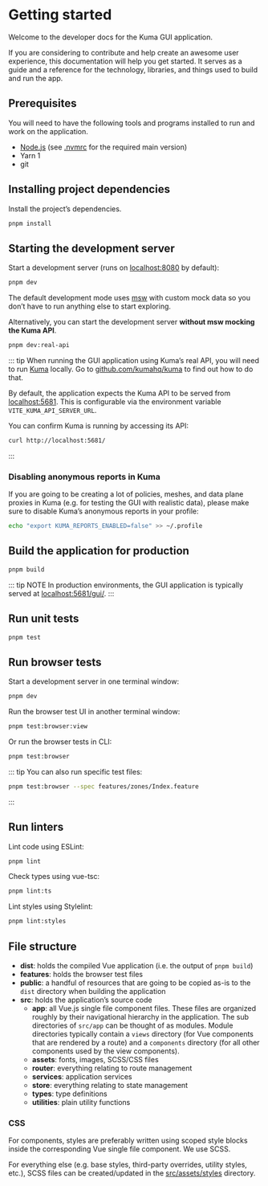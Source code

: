 # Getting started

Welcome to the developer docs for the Kuma GUI application.

If you are considering to contribute and help create an awesome user experience, this documentation will help you get started. It serves as a guide and a reference for the technology, libraries, and things used to build and run the app.

## Prerequisites

You will need to have the following tools and programs installed to run and work on the application.

- [Node.js](https://nodejs.org) (see [.nvmrc](https://github.com/kumahq/kuma-gui/blob/master/.nvmrc) for the required main version)
- Yarn 1
- git

## Installing project dependencies

Install the project’s dependencies.

```sh
pnpm install
```

## Starting the development server

Start a development server (runs on [localhost:8080](http://localhost:8080/) by default):

```sh
pnpm dev
```

The default development mode uses [msw](https://mswjs.io/) with custom mock data so you don’t have to run anything else to start exploring.

Alternatively, you can start the development server **without msw mocking the Kuma API**.

```sh
pnpm dev:real-api
```

::: tip
When running the GUI application using Kuma’s real API, you will need to run [Kuma](https://github.com/kumahq/kuma/) locally. Go to [github.com/kumahq/kuma](https://github.com/kumahq/kuma/) to find out how to do that.

By default, the application expects the Kuma API to be served from [localhost:5681](http://localhost:5681). This is configurable via the environment variable `VITE_KUMA_API_SERVER_URL`.

You can confirm Kuma is running by accessing its API:

```sh
curl http://localhost:5681/
```
:::

### Disabling anonymous reports in Kuma

If you are going to be creating a lot of policies, meshes, and data plane proxies in Kuma (e.g. for testing the GUI with realistic data), please make sure to disable Kuma’s anonymous reports in your profile:

```sh
echo "export KUMA_REPORTS_ENABLED=false" >> ~/.profile
```

## Build the application for production

```sh
pnpm build
```

::: tip NOTE
In production environments, the GUI application is typically served at [localhost:5681/gui/](http://localhost:5681/gui/).
:::

## Run unit tests

```sh
pnpm test
```

## Run browser tests

Start a development server in one terminal window:

```sh
pnpm dev
```

Run the browser test UI in another terminal window:

```sh
pnpm test:browser:view
```

Or run the browser tests in CLI:

```sh
pnpm test:browser
```

::: tip
You can also run specific test files:

```sh
pnpm test:browser --spec features/zones/Index.feature
```
:::

## Run linters

Lint code using ESLint:

```sh
pnpm lint
```

Check types using vue-tsc:

```sh
pnpm lint:ts
```

Lint styles using Stylelint:

```sh
pnpm lint:styles
```

## File structure

- **dist**: holds the compiled Vue application (i.e. the output of `pnpm build`)
- **features**: holds the browser test files
- **public**: a handful of resources that are going to be copied as-is to the `dist` directory when building the application
- **src**: holds the application’s source code
  - **app**: all Vue.js single file component files. These files are organized roughly by their navigational hierarchy in the application. The sub directories of `src/app` can be thought of as modules. Module directories typically contain a `views` directory (for Vue components that are rendered by a route) and a `components` directory (for all other components used by the view components).
  - **assets**: fonts, images, SCSS/CSS files
  - **router**: everything relating to route management
  - **services**: application services
  - **store**: everything relating to state management
  - **types**: type definitions
  - **utilities**: plain utility functions

### CSS

For components, styles are preferably written using scoped style blocks inside the corresponding Vue single file component. We use SCSS.

For everything else (e.g. base styles, third-party overrides, utility styles, etc.), SCSS files can be created/updated in the [src/assets/styles](https://github.com/kumahq/kuma-gui/tree/master/src/assets/styles) directory.
